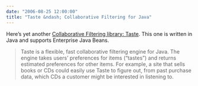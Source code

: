 ```yaml
---
date: "2006-08-25 12:00:00"
title: "Taste &ndash; Collaborative Filtering for Java"
---
```




Here&rsquo;s yet another [Collaborative Filtering library: Taste](http://sourceforge.net/projects/taste/#about). This one is written in Java and supports Enterprise Java Beans.

> Taste is a flexible, fast collaborative filtering engine for Java. The engine takes users&rsquo; preferences for items (&ldquo;tastes&rdquo;) and returns estimated preferences for other items. For example, a site that sells books or CDs could easily use Taste to figure out, from past purchase data, which CDs a customer might be interested in listening to. 



